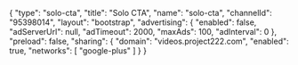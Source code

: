 {
    "type": "solo-cta",
    "title": "Solo CTA",
    "name": "solo-cta",
    "channelId": "95398014",
    "layout": "bootstrap",
    "advertising": {
        "enabled": false,
        "adServerUrl": null,
        "adTimeout": 2000,
        "maxAds": 100,
        "adInterval": 0
    },
    "preload": false,
    "sharing": {
        "domain": "videos.project222.com",
        "enabled": true,
        "networks": [
            "google-plus"
        ]
    }
}